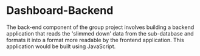 # Dashboard-Backend
The back-end component of the group project  involves building a backend application that reads the 'slimmed down' data from the sub-database and formats it into a format more readable by the frontend application. This application would be built using JavaScript.

